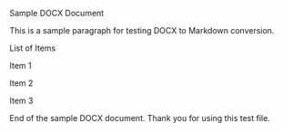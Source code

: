 Sample DOCX Document

This is a sample paragraph for testing DOCX to Markdown conversion.

List of Items

Item 1

Item 2

Item 3

End of the sample DOCX document. Thank you for using this test file.

